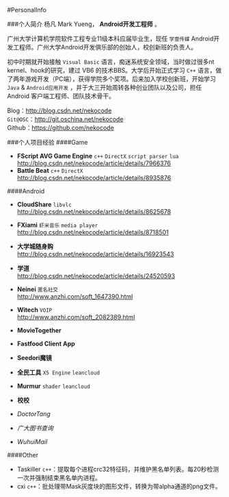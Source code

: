 #PersonalInfo

###个人简介
杨凡 Mark Yueng， **Android开发工程师** 。

广州大学计算机学院软件工程专业11级本科应届毕业生，现任 `学壹传媒` Android开发工程师。广州大学Android开发俱乐部的创始人，校创新班的负责人。

初中时期就开始接触 `Visual Basic` 语言，痴迷系统安全领域，当时做过很多nt kernel、hook的研究，建过 VB6 的技术BBS。大学后开始正式学习 `C++` 语言，做了两年游戏开发（PC端），获得学院多个奖项。后来加入学校创新班，开始学习 `Java` & `Android应用开发` ，并于大三开始周转各种创业团队以及公司，担任 Android 客户端工程师、团队技术骨干。

Blog：http://blog.csdn.net/nekocode  
`Git@OSC`：http://git.oschina.net/nekocode  
Github：https://github.com/nekocode  


###个人项目经验
####Game
- **FScript AVG Game Engine** `c++` `DirectX` `script parser` `lua`  
http://blog.csdn.net/nekocode/article/details/7966376
- **Battle Beat** `c++` `DirectX`  
http://blog.csdn.net/nekocode/article/details/8935876

####Android
- **CloudShare** `libvlc`  
http://blog.csdn.net/nekocode/article/details/8625678
- **FXiami** `虾米音乐` `media player`  
http://blog.csdn.net/nekocode/article/details/8718501
- **大学城随身购**  
http://blog.csdn.net/nekocode/article/details/16923543
- **学道**  
http://blog.csdn.net/nekocode/article/details/24520593
- **Neinei** `匿名社交`  
http://www.anzhi.com/soft_1647390.html
- **Witech** `VOIP`  
http://www.anzhi.com/soft_2082389.html
- **MovieTogether**  
- **Fastfood Client App**  
- **Seedori魔镜**  
- **全民工具** `X5 Engine` `leancloud`  
- **Murmur** `shader` `leancloud`  
- **校校**  


- *DoctorTang*  
- *广大图书查询*  
- *WuhuiMail*  



####Other
- Taskiller `c++`：提取每个进程crc32特征码，并维护黑名单列表。每20秒检测一次并强制结束黑名单内进程。
- cxi `c++`：批处理带Mask灰度块的图形文件，转换为带alpha通道的png文件。


